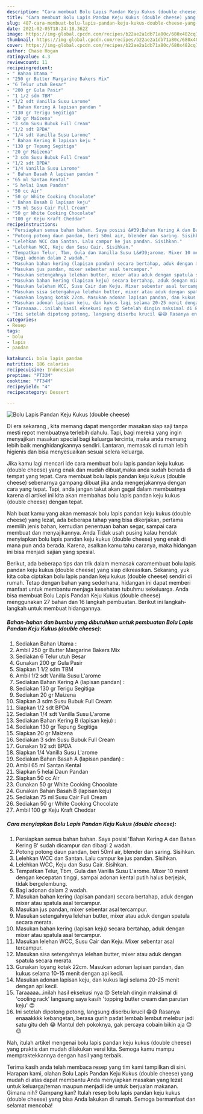 ```yaml
---
description: "Cara membuat Bolu Lapis Pandan Keju Kukus (double cheese) yang nikmat Untuk Jualan"
title: "Cara membuat Bolu Lapis Pandan Keju Kukus (double cheese) yang nikmat Untuk Jualan"
slug: 487-cara-membuat-bolu-lapis-pandan-keju-kukus-double-cheese-yang-nikmat-untuk-jualan
date: 2021-02-05T18:24:18.362Z
image: https://img-global.cpcdn.com/recipes/b22ae2a1db71a80c/680x482cq70/bolu-lapis-pandan-keju-kukus-double-cheese-foto-resep-utama.jpg
thumbnail: https://img-global.cpcdn.com/recipes/b22ae2a1db71a80c/680x482cq70/bolu-lapis-pandan-keju-kukus-double-cheese-foto-resep-utama.jpg
cover: https://img-global.cpcdn.com/recipes/b22ae2a1db71a80c/680x482cq70/bolu-lapis-pandan-keju-kukus-double-cheese-foto-resep-utama.jpg
author: Chase Hogan
ratingvalue: 4.3
reviewcount: 11
recipeingredient:
- " Bahan Utama "
- "250 gr Butter Margarine Bakers Mix"
- "6 Telur utuh Besar"
- "200 gr Gula Pasir"
- "1 1/2 sdm TBM"
- "1/2 sdt Vanilla Susu Larome"
- " Bahan Kering A lapisan pandan "
- "130 gr Terigu Segitiga"
- "20 gr Maizena"
- "3 sdm Susu Bubuk Full Cream"
- "1/2 sdt BPDA"
- "1/4 sdt Vanilla Susu Larome"
- " Bahan Kering B lapisan keju "
- "130 gr Tepung Segitiga"
- "20 gr Maizena"
- "3 sdm Susu Bubuk Full Cream"
- "1/2 sdt BPDA"
- "1/4 Vanilla Susu Larome"
- " Bahan Basah A lapisan pandan "
- "65 ml Santan Kental"
- "5 helai Daun Pandan"
- "50 cc Air"
- "50 gr White Cooking Chocolate"
- " Bahan Basah B lapisan keju"
- "75 ml Susu Cair Full Cream"
- "50 gr White Cooking Chocolate"
- "100 gr Keju Kraft Cheddar"
recipeinstructions:
- "Persiapkan semua bahan bahan. Saya posisi &#39;Bahan Kering A dan Bahan Kering B&#39; sudah dicampur dan dibagi 2 wadah."
- "Potong potong daun pandan, beri 50ml air, blender dan saring. Sisihkan."
- "Lelehkan WCC dan Santan. Lalu campur ke jus pandan. Sisihkan."
- "Lelehkan WCC, Keju dan Susu Cair. Sisihkan."
- "Tempatkan Telur, Tbm, Gula dan Vanilla Susu L&#39;arome. Mixer 10 menit dengan kecepatan tinggi, sampai adonan kental putih halus berjejak, tidak bergelembung."
- "Bagi adonan dalam 2 wadah."
- "Masukan bahan kering (lapisan pandan) secara bertahap, aduk dengan mixer atau spatula asal tercampur."
- "Masukan jus pandan, mixer sebentar asal tercampur."
- "Masukan setengahnya lelehan butter, mixer atau aduk dengan spatula secara merata."
- "Masukan bahan kering (lapisan keju) secara bertahap, aduk dengan mixer atau spatula asal tercampur."
- "Masukan lelehan WCC, Susu Cair dan Keju. Mixer sebentar asal tercampur."
- "Masukan sisa setengahnya lelehan butter, mixer atau aduk dengan spatula secara merata."
- "Gunakan loyang kotak 22cm. Masukan adonan lapisan pandan, dan kukus selama 10-15 menit dengan api kecil."
- "Masukan adonan lapisan keju, dan kukus lagi selama 20-25 menit dengan api kecil."
- "Taraaaaa...inilah hasil eksekusi nya 😍 Setelah dingin maksimal di &#39;cooling rack&#39; langsung saya kasih &#39;topping butter cream dan parutan keju&#39; 😍"
- "Ini setelah dipotong potong, langsung diserbu krucil 😁😅 Rasanya enaaakkkk kebangetan, berasa gurih padat lembab lembut melebur jadi satu gitu deh 😂 Mantul deh pokoknya, gak percaya cobain bikin aja 😊😉"
categories:
- Resep
tags:
- bolu
- lapis
- pandan

katakunci: bolu lapis pandan 
nutrition: 186 calories
recipecuisine: Indonesian
preptime: "PT33M"
cooktime: "PT34M"
recipeyield: "4"
recipecategory: Dessert

---
```



![Bolu Lapis Pandan Keju Kukus (double cheese)](https://img-global.cpcdn.com/recipes/b22ae2a1db71a80c/680x482cq70/bolu-lapis-pandan-keju-kukus-double-cheese-foto-resep-utama.jpg)

Di era  sekarang , kita memang dapat mengorder masakan siap saji tanpa mesti repot membuatnya terlebih dahulu. Tapi, bagi mereka yang ingin menyajikan masakan special bagi keluarga tercinta, maka anda memang lebih baik menghidangkannya sendiri. Lantaran, memasak di rumah lebih higienis dan bisa menyesuaikan sesuai selera keluarga.

Jika kamu lagi mencari ide cara membuat bolu lapis pandan keju kukus (double cheese) yang enak dan mudah dibuat,maka anda sudah berada di tempat yang tepat. Cara membuat bolu lapis pandan keju kukus (double cheese)  sebenarnya gampang dibuat jika anda mengerjakannya dengan cara yang tepat. Tapi, anda jangan takut akan gagal dalam membuatnya 
karena di artikel ini kita akan membahas bolu lapis pandan keju kukus (double cheese) dengan tepat.  



Nah buat kamu yang akan memasak bolu lapis pandan keju kukus (double cheese) yang lezat, ada beberapa tahap yang bisa dikerjakan, pertama memilih jenis bahan, kemudian penentuan bahan segar, sampai cara membuat dan menyajikannya. Anda Tidak usah pusing kalau hendak menyiapkan bolu lapis pandan keju kukus (double cheese) yang enak di mana pun anda berada. Karena, asalkan kamu  tahu caranya, maka hidangan ini bisa menjadi sajian yang spesial.

Berikut, ada beberapa tips dan trik dalam memasak caramembuat bolu lapis pandan keju kukus (double cheese) yang siap dikreasikan. Sekarang, yuk kita coba ciptakan bolu lapis pandan keju kukus (double cheese) sendiri di rumah. Tetap dengan bahan yang sederhana, hidangan ini dapat memberi manfaat untuk membantu menjaga kesehatan tubuhmu sekeluarga. Anda bisa membuat Bolu Lapis Pandan Keju Kukus (double cheese) menggunakan 27 bahan dan 16 langkah pembuatan. Berikut ini langkah-langkah untuk membuat hidangannya.

<!--inarticleads1-->

##### Bahan-bahan dan bumbu yang dibutuhkan untuk pembuatan Bolu Lapis Pandan Keju Kukus (double cheese):

1. Sediakan  Bahan Utama :
1. Ambil 250 gr Butter Margarine Bakers Mix
1. Sediakan 6 Telur utuh Besar
1. Gunakan 200 gr Gula Pasir
1. Siapkan 1 1/2 sdm TBM
1. Ambil 1/2 sdt Vanilla Susu L&#39;arome
1. Sediakan  Bahan Kering A (lapisan pandan) :
1. Sediakan 130 gr Terigu Segitiga
1. Sediakan 20 gr Maizena
1. Siapkan 3 sdm Susu Bubuk Full Cream
1. Siapkan 1/2 sdt BPDA
1. Sediakan 1/4 sdt Vanilla Susu L&#39;arome
1. Sediakan  Bahan Kering B (lapisan keju) :
1. Sediakan 130 gr Tepung Segitiga
1. Siapkan 20 gr Maizena
1. Sediakan 3 sdm Susu Bubuk Full Cream
1. Gunakan 1/2 sdt BPDA
1. Siapkan 1/4 Vanilla Susu L&#39;arome
1. Sediakan  Bahan Basah A (lapisan pandan) :
1. Ambil 65 ml Santan Kental
1. Siapkan 5 helai Daun Pandan
1. Siapkan 50 cc Air
1. Gunakan 50 gr White Cooking Chocolate
1. Gunakan  Bahan Basah B (lapisan keju)
1. Sediakan 75 ml Susu Cair Full Cream
1. Sediakan 50 gr White Cooking Chocolate
1. Ambil 100 gr Keju Kraft Cheddar




<!--inarticleads2-->

##### Cara menyiapkan Bolu Lapis Pandan Keju Kukus (double cheese):

1. Persiapkan semua bahan bahan. Saya posisi &#39;Bahan Kering A dan Bahan Kering B&#39; sudah dicampur dan dibagi 2 wadah.
1. Potong potong daun pandan, beri 50ml air, blender dan saring. Sisihkan.
1. Lelehkan WCC dan Santan. Lalu campur ke jus pandan. Sisihkan.
1. Lelehkan WCC, Keju dan Susu Cair. Sisihkan.
1. Tempatkan Telur, Tbm, Gula dan Vanilla Susu L&#39;arome. Mixer 10 menit dengan kecepatan tinggi, sampai adonan kental putih halus berjejak, tidak bergelembung.
1. Bagi adonan dalam 2 wadah.
1. Masukan bahan kering (lapisan pandan) secara bertahap, aduk dengan mixer atau spatula asal tercampur.
1. Masukan jus pandan, mixer sebentar asal tercampur.
1. Masukan setengahnya lelehan butter, mixer atau aduk dengan spatula secara merata.
1. Masukan bahan kering (lapisan keju) secara bertahap, aduk dengan mixer atau spatula asal tercampur.
1. Masukan lelehan WCC, Susu Cair dan Keju. Mixer sebentar asal tercampur.
1. Masukan sisa setengahnya lelehan butter, mixer atau aduk dengan spatula secara merata.
1. Gunakan loyang kotak 22cm. Masukan adonan lapisan pandan, dan kukus selama 10-15 menit dengan api kecil.
1. Masukan adonan lapisan keju, dan kukus lagi selama 20-25 menit dengan api kecil.
1. Taraaaaa...inilah hasil eksekusi nya 😍 Setelah dingin maksimal di &#39;cooling rack&#39; langsung saya kasih &#39;topping butter cream dan parutan keju&#39; 😍
1. Ini setelah dipotong potong, langsung diserbu krucil 😁😅 Rasanya enaaakkkk kebangetan, berasa gurih padat lembab lembut melebur jadi satu gitu deh 😂 Mantul deh pokoknya, gak percaya cobain bikin aja 😊😉




Nah, itulah artikel mengenai  bolu lapis pandan keju kukus (double cheese)  yang praktis dan mudah dilakukan versi kita. Semoga kamu mampu mempraktekkannya dengan hasil yang terbaik. 

Terima kasih anda telah membaca resep yang tim kami tampilkan di sini. Harapan kami, olahan  Bolu Lapis Pandan Keju Kukus (double cheese) yang mudah di atas dapat membantu Anda menyiapkan masakan yang lezat untuk keluarga/teman maupun menjadi ide untuk berjualan makanan. Gimana nih? Gampang kan? Itulah resep bolu lapis pandan keju kukus (double cheese) yang bisa Anda lakukan di rumah. Semoga bermanfaat dan selamat mencoba!


